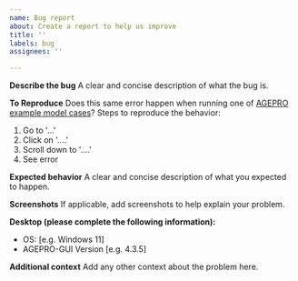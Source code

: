 ```yaml
---
name: Bug report
about: Create a report to help us improve
title: ''
labels: bug
assignees: ''

---
```


**Describe the bug**
A clear and concise description of what the bug is.

**To Reproduce**
Does this same error happen when running one of [AGEPRO example model cases](https://github.com/PIFSCstockassessments/AGEPRO-GUI/blob/master/examples/exampleDocs.md)?
Steps to reproduce the behavior:
1. Go to '...'
2. Click on '....'
3. Scroll down to '....'
4. See error

**Expected behavior**
A clear and concise description of what you expected to happen.

**Screenshots**
If applicable, add screenshots to help explain your problem.

**Desktop (please complete the following information):**
 - OS: [e.g. Windows 11]
 - AGEPRO-GUI Version [e.g. 4.3.5]

**Additional context**
Add any other context about the problem here.
